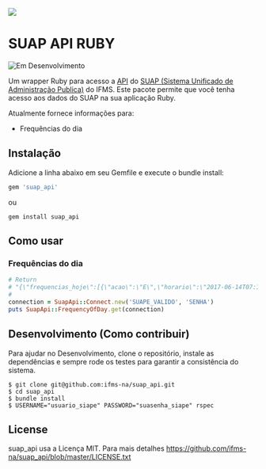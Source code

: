![](https://raw.githubusercontent.com/ifms-na/siai-ifms-na/master/app/assets/images/logo_ifms.png?token=ABT0W4aSOnogYpUeUhFZlcp1WgNYR34Gks5Yv3kuwA%3D%3D)

# SUAP API RUBY

![Em Desenvolvimento](http://messages.hellobits.com/success.svg?message=Em%20Desenvolvimento)

Um wrapper Ruby para acesso a [API](http://suap.ifms.edu.br/api/docs/) do [SUAP (Sistema Unificado de Administração Publica)](http://portal.ifrn.edu.br/tec-da-informacao/servicos-ti/menus/servicos/copy2_of_suap) do IFMS. Este pacote permite que você tenha acesso aos dados do SUAP na sua aplicação Ruby.

Atualmente fornece informações para:

 - Frequências do dia

## Instalação

Adicione a linha abaixo em seu Gemfile e execute o bundle install:

```ruby
gem 'suap_api'
```

ou

    gem install suap_api

## Como usar

### Frequências do dia

```ruby
# Return
# "{\"frequencias_hoje\":[{\"acao\":\"E\",\"horario\":\"2017-06-14T07:14:27\"},{\"acao\":\"S\",\"horario\":\"2017-06-14T11:31:33\"},{\"acao\":\"E\",\"horario\":\"2017-06-14T12:22:32\"}],\"total_tempo_semana\":\"15h 53min 34seg\",\"total_tempo_hoje\":\"07:01:49\"}"
#
connection = SuapApi::Connect.new('SUAPE_VALIDO', 'SENHA')
puts SuapApi::FrequencyOfDay.get(connection)
```

## Desenvolvimento (Como contribuir)

Para ajudar no Desenvolvimento, clone o repositório, instale as dependências e sempre rode os testes para garantir a consistência do sistema.

    $ git clone git@github.com:ifms-na/suap_api.git
    $ cd suap_api
    $ bundle install
    $ USERNAME="usuario_siape" PASSWORD="suasenha_siape" rspec

## License

suap_api usa a Licença MIT. Para mais detalhes https://github.com/ifms-na/suap_api/blob/master/LICENSE.txt
